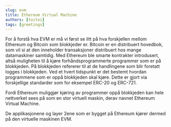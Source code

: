 ```yaml
---
slug: evm
title: Ethereum Virtual Machine
authors: [toitoi]
tags: [greetings]
---
```


For å forstå hva EVM er må vi først se litt på hva forskjellen mellom Ethereum og Bitcoin som blokkjeder er. Bitcoin er en distribuert hovedbok, som vil si at den inneholder transaksjoner distribuert hos mange datamaskiner samtidig. Med Ethereum ble smarte kontrakter introdusert, altså muligheten til å kjøre forhåndsprogrammerte programmer som er på blokkjeden. På blokkjeden refererer til at de handlingene som blir foretatt logges i blokkjeden. Ved et hvert tidspunkt er det bestemt hvordan programmene som er oppå blokkjeden skal kjøre. Dette er gjort via forskjellige standarder som for eksempel ERC-20 og ERC-721. 

Fordi Ethereum muliggjør kjøring av programmer oppå blokkjeden kan hele nettverket sees på som en stor virtuell maskin, derav navnet Ethereum Virtual Machine. 

De applikasjonene og layer 2ene som er bygget på Ethereum kjører dermed på den virtuelle maskinen EVM.